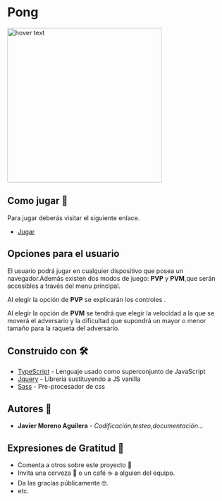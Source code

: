# Pong

 <img src="https://user-images.githubusercontent.com/55782974/182400841-5d31af5b-67b6-448f-a39f-cc15b9204507.png" width="350" title="hover text">

## Como jugar 🚀
Para jugar deberás visitar el siguiente enlace.
* [Jugar](https://javmoreno-developer.github.io/Pong/)

## Opciones para el usuario
El usuario podrá jugar en cualquier dispositivo que posea un navegador.Además existen dos modos de juego: **PVP** y **PVM**,que serán accesibles a través del menu principal.

Al elegir la opción de **PVP** se explicarán los controles .

Al elegir la opción de **PVM** se tendrá que elegir la velocidad a la que se moverá el adversario y la dificultad que supondrá un mayor o menor tamaño para la raqueta del adversario.

## Construido con 🛠️

* [TypeScript](https://www.typescriptlang.org/) - Lenguaje usado como superconjunto de JavaScript
* [Jquery](https://jquery.com/) - Libreria sustituyendo a JS vanilla
* [Sass](https://sass-lang.com/) - Pre-procesador de css

## Autores 📌

* **Javier Moreno Aguilera** - *Codificación,testeo,documentación...* 



## Expresiones de Gratitud 🎁

* Comenta a otros sobre este proyecto 📢
* Invita una cerveza 🍺 o un café ☕ a alguien del equipo. 
* Da las gracias públicamente 🤓.
* etc.
